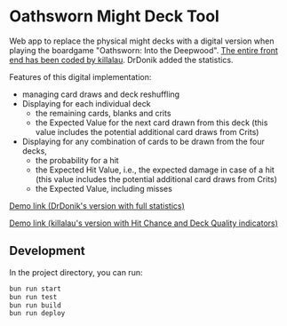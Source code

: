 # Oathsworn Might Deck Tool

Web app to replace the physical might decks with a digital version when playing the boardgame "Oathsworn: Into the Deepwood".
[The entire front end has been coded by killalau](https://github.com/killalau/oathsworn-might-deck). DrDonik added the statistics.

Features of this digital implementation:
- managing card draws and deck reshuffling
- Displaying for each individual deck
  - the remaining cards, blanks and crits
  - the Expected Value for the next card drawn from this deck (this value includes the potential additional card draws from Crits)
- Displaying for any combination of cards to be drawn from the four decks,
  - the probability for a hit
  - the Expected Hit Value, i.e., the expected damage in case of a hit (this value includes the potential additional card draws from Crits)
  - the Expected Value, including misses

[Demo link (DrDonik's version with full statistics)](https://drdonik.github.io/oathsworn-might-deck/)

[Demo link (killalau's version with Hit Chance and Deck Quality indicators)](https://killalau.github.io/oathsworn-might-deck/)

## Development

In the project directory, you can run:

```bash
bun run start
bun run test
bun run build
bun run deploy
```

